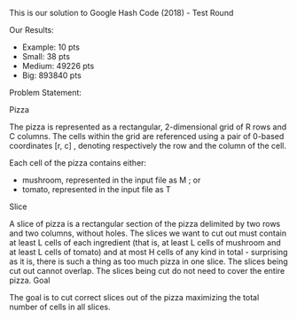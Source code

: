 This is our solution to Google Hash Code (2018) - Test Round

Our Results:

- Example: 10 pts
- Small: 38 pts
- Medium: 49226 pts
- Big: 893840 pts

Problem Statement:

Pizza

The pizza is represented as a rectangular, 2-dimensional grid of R rows and C columns. The cells within
the grid are referenced using a pair of 0-based coordinates [r, c] , denoting respectively the row and the
column of the cell.

Each cell of the pizza contains either:

- mushroom, represented in the input file as M ; or
- tomato, represented in the input file as T

Slice

A slice of pizza is a rectangular section of the pizza delimited by two rows and two columns, without holes.
The slices we want to cut out must contain at least L cells of each ingredient (that is, at least L cells of
mushroom and at least L cells of tomato) and at most H cells of any kind in total - surprising as it is, there is
such a thing as too much pizza in one slice.
The slices being cut out cannot overlap. The slices being cut do not need to cover the entire pizza.
Goal

The goal is to cut correct slices out of the pizza maximizing the total number of cells in all slices.